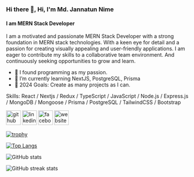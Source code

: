 ### Hi there 👋, Hi, I'm Md. Jannatun Nime
#### I am MERN Stack Developer
I am a motivated and passionate MERN Stack Developer with a strong foundation in MERN stack technologies. With a keen eye for
detail and a passion for creating visually appealing and user-friendly applications. I am eager to contribute my skills to a
collaborative team environment. And continuously seeking opportunities to grow and learn.

- 🔭 I found programming as my passion.
- 🌱 I’m currently learning  NextJS, PostgreSQL, Prisma   
- 🥅 2024 Goals: Create as many projects as I can.  

Skills: React / Nextjs / Redux / TypeScript / JavaScript / Node.js / Express.js / MongoDB / Mongoose / Prisma / PostgreSQL / TailwindCSS / Bootstrap

[<img src='https://cdn.jsdelivr.net/npm/simple-icons@3.0.1/icons/github.svg' alt='github' height='40'>](https://github.com/JannatunNimeNishat)  [<img src='https://cdn.jsdelivr.net/npm/simple-icons@3.0.1/icons/linkedin.svg' alt='linkedin' height='40'>](https://www.linkedin.com/in/jannatun-nime-aa8785145//)  [<img src='https://cdn.jsdelivr.net/npm/simple-icons@3.0.1/icons/facebook.svg' alt='facebook' height='40'>](https://www.facebook.com/jannatunbd)  [<img src='https://cdn.jsdelivr.net/npm/simple-icons@3.0.1/icons/icloud.svg' alt='website' height='40'>](https://my-portfolio-685d1.web.app/)  

[![trophy](https://github-profile-trophy.vercel.app/?username=JannatunNimeNishat)](https://github.com/ryo-ma/github-profile-trophy)

[![Top Langs](https://github-readme-stats.vercel.app/api/top-langs/?username=JannatunNimeNishat)](https://github.com/anuraghazra/github-readme-stats)

![GitHub stats](https://github-readme-stats.vercel.app/api?username=JannatunNimeNishat&show_icons=true)  

![GitHub streak stats](https://streak-stats.demolab.com/?user=JannatunNimeNishat)  

